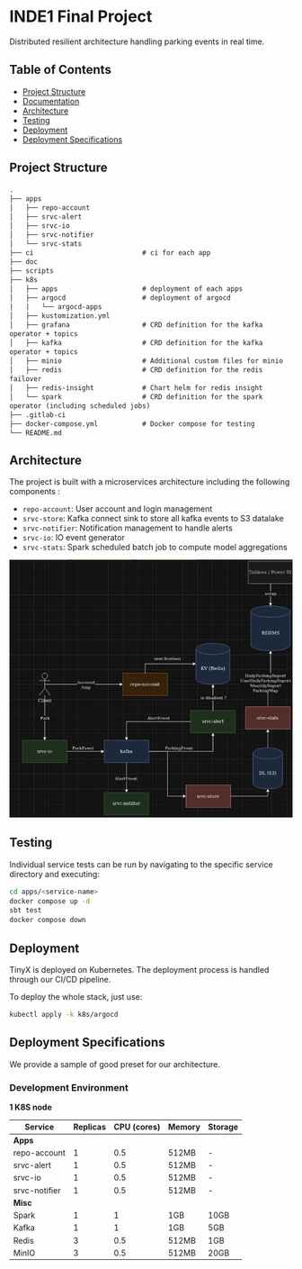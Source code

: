 # INDE1 Final Project

Distributed resilient architecture handling parking events in real time.

## Table of Contents
- [Project Structure](#project-structure)
- [Documentation](#documentation)
- [Architecture](#architecture)
- [Testing](#testing)
- [Deployment](#deployment)
- [Deployment Specifications](#deployment-specifications)

## Project Structure

```
.
├── apps
│   ├── repo-account
│   ├── srvc-alert
│   ├── srvc-io
│   ├── srvc-notifier
│   └── srvc-stats
├── ci                           # ci for each app
├── doc
├── scripts
├── k8s
│   ├── apps                     # deployment of each apps
│   ├── argocd                   # deployment of argocd
|   |   └── argocd-apps
│   ├── kustomization.yml
│   ├── grafana                  # CRD definition for the kafka operator + topics
│   ├── kafka                    # CRD definition for the kafka operator + topics
│   ├── minio                    # Additional custom files for minio
│   ├── redis                    # CRD definition for the redis failover
│   ├── redis-insight            # Chart helm for redis insight
│   └── spark                    # CRD definition for the spark operator (including scheduled jobs)
├── .gitlab-ci
├── docker-compose.yml           # Docker compose for testing
└── README.md
```

## Architecture

The project is built with a microservices architecture including the following components :

- `repo-account`: User account and login management
- `srvc-store`: Kafka connect sink to store all kafka events to S3 datalake
- `srvc-notifier`: Notification management to handle alerts
- `srvc-io`: IO event generator
- `srvc-stats`: Spark scheduled batch job to compute model aggregations

![Architecture Diagram](doc/arch/infra_v1.1.png)

## Testing

Individual service tests can be run by navigating to the specific service directory and executing:

```bash
cd apps/<service-name>
docker compose up -d
sbt test
docker compose down
```

## Deployment

TinyX is deployed on Kubernetes. The deployment process is handled through our CI/CD pipeline.

To deploy the whole stack, just use:

```bash
kubectl apply -k k8s/argocd
```

## Deployment Specifications

We provide a sample of good preset for our architecture.

### Development Environment

**1 K8S node**

| Service | Replicas | CPU (cores) | Memory | Storage |
|---------|----------|-------------|--------|---------|
| **Apps** |
| repo-account  | 1 | 0.5 | 512MB | - |
| srvc-alert    | 1 | 0.5 | 512MB | - |
| srvc-io       | 1 | 0.5 | 512MB | - |
| srvc-notifier | 1 | 0.5 | 512MB | - |
| **Misc** |
| Spark | 1 | 1 | 1GB | 10GB | 3-node replica set |
| Kafka | 1 | 1 | 1GB | 5GB | Single instance |
| Redis | 3 | 0.5 | 512MB | 1GB | 3 node Cluster |
| MinIO | 3 | 0.5 | 512MB | 20GB | Cluster |
